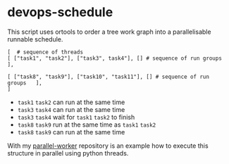 # devops-schedule

This script uses ortools to order a tree work graph into a parallelisable runnable schedule.

```
[  # sequence of threads
[ ["task1", "task2"], ["task3", task4"], [] # sequence of run groups   ],

[ ["task8", "task9"], ["task10", "task11"], [] # sequence of run groups   ],
]
```

* `task1` `task2` can run at the same time
* `task3` `task4` can run at the same time
* `task3` `task4` wait for `task1` `task2` to finish
* `task8` `task9` run at the same time as `task1` `task2`
* `task8` `task9` can run at the same time

With my [parallel-worker](https://github.com/samsquire/parallel-workers) repository is an example how to execute this structure in parallel using python threads.
